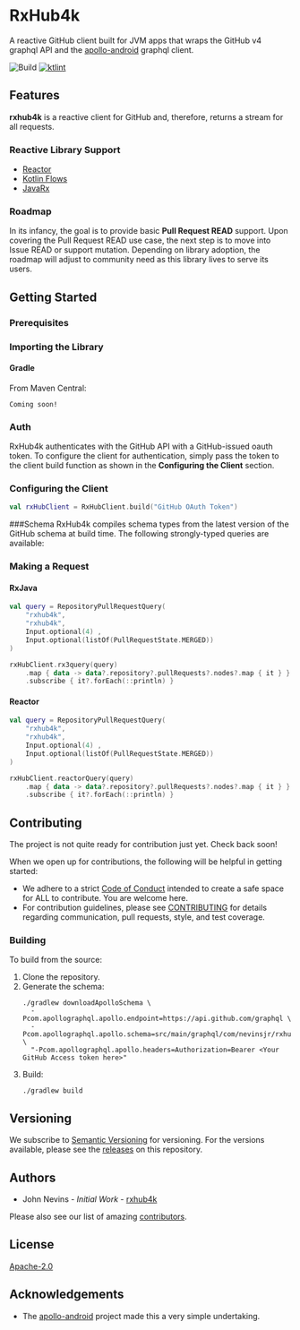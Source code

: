 # RxHub4k
A reactive GitHub client built for JVM apps that wraps the GitHub v4 graphql API and the [apollo-android](https://github.com/apollographql/apollo-android) graphql client.

![Build](https://github.com/rxhub4k/rxhub4k/workflows/CI/badge.svg)
[![ktlint](https://img.shields.io/badge/code%20style-%E2%9D%A4-FF4081.svg)](https://ktlint.github.io/)

## Features
**rxhub4k** is a reactive client for GitHub and, therefore, returns a stream for all requests.

### Reactive Library Support
* [Reactor](https://projectreactor.io/)
* [Kotlin Flows](https://kotlinlang.org/docs/reference/coroutines/flow.html#flows)
* [JavaRx](https://github.com/ReactiveX/RxJava)

### Roadmap
In its infancy, the goal is to provide basic **Pull Request READ** support.  Upon covering the Pull Request READ use case, the next step is to move into Issue READ or support mutation.  Depending on library adoption, the roadmap will adjust to community need as this library lives to serve its users.

## Getting Started
### Prerequisites

### Importing the Library
#### Gradle
From Maven Central:

`Coming soon!`

### Auth
RxHub4k authenticates with the GitHub API with a GitHub-issued oauth token.  To configure the client for authentication, simply pass the token to the client build function as shown in the **Configuring the Client** section.

### Configuring the Client
```kotlin
val rxHubClient = RxHubClient.build("GitHub OAuth Token")
```
###Schema
RxHub4k compiles schema types from the latest version of the GitHub schema at build time.  The following strongly-typed queries are available:

### Making a Request
#### RxJava
```kotlin
val query = RepositoryPullRequestQuery(
    "rxhub4k",
    "rxhub4k",
    Input.optional(4) ,
    Input.optional(listOf(PullRequestState.MERGED))
)

rxHubClient.rx3query(query)
    .map { data -> data?.repository?.pullRequests?.nodes?.map { it } }
    .subscribe { it?.forEach(::println) }
```
#### Reactor
```kotlin
val query = RepositoryPullRequestQuery(
    "rxhub4k",
    "rxhub4k",
    Input.optional(4) ,
    Input.optional(listOf(PullRequestState.MERGED))
)

rxHubClient.reactorQuery(query)
    .map { data -> data?.repository?.pullRequests?.nodes?.map { it } }
    .subscribe { it?.forEach(::println) }
```

## Contributing
The project is not quite ready for contribution just yet.  Check back soon!

When we open up for contributions, the following will be helpful in getting started:
* We adhere to a strict [Code of Conduct](https://github.com/rxhub4k/rxhub4k/blob/master/CODE_OF_CONDUCT.md) intended to create a safe space for ALL to contribute.  You are welcome here.
* For contribution guidelines, please see [CONTRIBUTING](https://github.com/rxhub4k/rxhub4k/blob/master/CONTRIBUTING.md) for details regarding communication, pull requests, style, and test coverage.

### Building
To build from the source:
1. Clone the repository.
1. Generate the schema:
    ```
    ./gradlew downloadApolloSchema \
      -Pcom.apollographql.apollo.endpoint=https://api.github.com/graphql \
      -Pcom.apollographql.apollo.schema=src/main/graphql/com/nevinsjr/rxhubk/schema.json \
      "-Pcom.apollographql.apollo.headers=Authorization=Bearer <Your GitHub Access token here>"
    ```
1. Build:
    ```
    ./gradlew build
    ```

## Versioning
We subscribe to [Semantic Versioning](https://semver.org/) for versioning. For the versions available, please see the [releases](https://github.com/rxhub4k/rxhub4k/releases) on this repository.

## Authors
* John Nevins - _Initial Work_ - [rxhub4k](https://github.com/rxhub4k)

Please also see our list of amazing [contributors](https://github.com/rxhub4k/rxhub4k/people).

## License
[Apache-2.0](https://github.com/rxhub4k/rxhub4k/blob/master/LICENSE)

## Acknowledgements
* The [apollo-android](https://github.com/apollographql/apollo-android) project made this a very simple undertaking.

